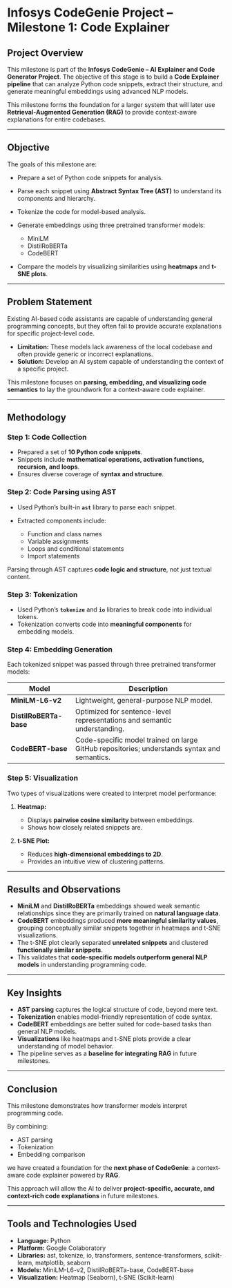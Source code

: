 # Infosys CodeGenie Project – Milestone 1: Code Explainer

## Project Overview

This milestone is part of the **Infosys CodeGenie – AI Explainer and Code Generator Project**. The objective of this stage is to build a **Code Explainer pipeline** that can analyze Python code snippets, extract their structure, and generate meaningful embeddings using advanced NLP models.

This milestone forms the foundation for a larger system that will later use **Retrieval-Augmented Generation (RAG)** to provide context-aware explanations for entire codebases.

---

## Objective

The goals of this milestone are:

* Prepare a set of Python code snippets for analysis.
* Parse each snippet using **Abstract Syntax Tree (AST)** to understand its components and hierarchy.
* Tokenize the code for model-based analysis.
* Generate embeddings using three pretrained transformer models:

  * MiniLM
  * DistilRoBERTa
  * CodeBERT
* Compare the models by visualizing similarities using **heatmaps** and **t-SNE plots**.

---

## Problem Statement

Existing AI-based code assistants are capable of understanding general programming concepts, but they often fail to provide accurate explanations for specific project-level code.

* **Limitation:** These models lack awareness of the local codebase and often provide generic or incorrect explanations.
* **Solution:** Develop an AI system capable of understanding the context of a specific project.

This milestone focuses on **parsing, embedding, and visualizing code semantics** to lay the groundwork for a context-aware code explainer.

---

## Methodology

### Step 1: Code Collection

* Prepared a set of **10 Python code snippets**.
* Snippets include **mathematical operations, activation functions, recursion, and loops**.
* Ensures diverse coverage of **syntax and structure**.

### Step 2: Code Parsing using AST

* Used Python’s built-in **`ast`** library to parse each snippet.
* Extracted components include:

  * Function and class names
  * Variable assignments
  * Loops and conditional statements
  * Import statements

Parsing through AST captures **code logic and structure**, not just textual content.

### Step 3: Tokenization

* Used Python’s **`tokenize`** and **`io`** libraries to break code into individual tokens.
* Tokenization converts code into **meaningful components** for embedding models.

### Step 4: Embedding Generation

Each tokenized snippet was passed through three pretrained transformer models:

| Model                  | Description                                                                                 |
| ---------------------- | ------------------------------------------------------------------------------------------- |
| **MiniLM-L6-v2**       | Lightweight, general-purpose NLP model.                                                     |
| **DistilRoBERTa-base** | Optimized for sentence-level representations and semantic understanding.                    |
| **CodeBERT-base**      | Code-specific model trained on large GitHub repositories; understands syntax and semantics. |

### Step 5: Visualization

Two types of visualizations were created to interpret model performance:

1. **Heatmap:**

   * Displays **pairwise cosine similarity** between embeddings.
   * Shows how closely related snippets are.

2. **t-SNE Plot:**

   * Reduces **high-dimensional embeddings to 2D**.
   * Provides an intuitive view of clustering patterns.

---

## Results and Observations

* **MiniLM** and **DistilRoBERTa** embeddings showed weak semantic relationships since they are primarily trained on **natural language data**.
* **CodeBERT** embeddings produced **more meaningful similarity values**, grouping conceptually similar snippets together in heatmaps and t-SNE visualizations.
* The t-SNE plot clearly separated **unrelated snippets** and clustered **functionally similar snippets**.
* This validates that **code-specific models outperform general NLP models** in understanding programming code.

---

## Key Insights

* **AST parsing** captures the logical structure of code, beyond mere text.
* **Tokenization** enables model-friendly representation of code syntax.
* **CodeBERT** embeddings are better suited for code-based tasks than general NLP models.
* **Visualizations** like heatmaps and t-SNE plots provide a clear understanding of model behavior.
* The pipeline serves as a **baseline for integrating RAG** in future milestones.

---

## Conclusion

This milestone demonstrates how transformer models interpret programming code.

By combining:

* AST parsing
* Tokenization
* Embedding comparison

we have created a foundation for the **next phase of CodeGenie**: a context-aware code explainer powered by **RAG**.

This approach will allow the AI to deliver **project-specific, accurate, and context-rich code explanations** in future milestones.

---

## Tools and Technologies Used

* **Language:** Python
* **Platform:** Google Colaboratory
* **Libraries:**  ast, tokenize, io, transformers, sentence-transformers, scikit-learn, matplotlib, seaborn
* **Models:** MiniLM-L6-v2, DistilRoBERTa-base, CodeBERT-base
* **Visualization:** Heatmap (Seaborn), t-SNE (Scikit-learn)
